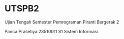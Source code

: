 # UTSPB2
Ujian Tengah Semester Pemrograman Piranti Bergerak 2

Panca Prasetiya
23510011
S1 Sistem Informasi
